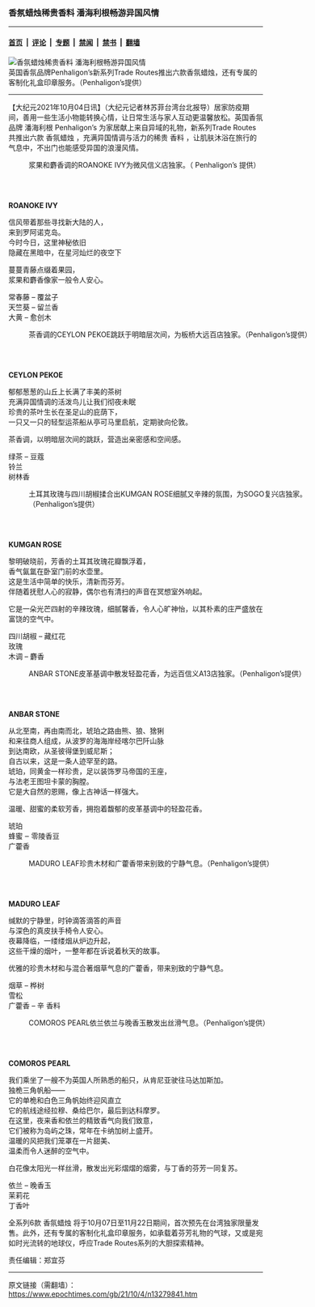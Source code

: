 ### 香氛蜡烛稀贵香料 潘海利根畅游异国风情

---

#### [首页](../../../..?n13279841) &nbsp;|&nbsp; [评论](../../../../../epoch-comment?n13279841) &nbsp;|&nbsp; [专题](../../../../../epoch-special?n13279841) &nbsp;|&nbsp; [禁闻](../../../../../epoch-news?n13279841) &nbsp;|&nbsp; [禁书](../../../../../books?n13279841) &nbsp;|&nbsp; [翻墙](https://github.com/gfw-breaker/nogfw/blob/master/README.md?n13279841)


<div><img alt="香氛蜡烛稀贵香料 潘海利根畅游异国风情" class="attachment-djy_600_400 size-djy_600_400 wp-post-image" src="https://i.epochtimes.com/assets/uploads/2021/10/id13279957-TR-STAMPS-4-600x400.jpg"/>
<div class="caption">
 英国香氛品牌Penhaligon’s新系列Trade Routes推出六款香氛蜡烛，还有专属的客制化礼盒印章服务。（Penhaligon’s提供）
</div></div><hr/><div class="post_content" id="artbody" itemprop="articleBody">
 <!-- article content begin -->
 <p>
  【大纪元2021年10月04日讯】（大纪元记者林苏菲台湾台北报导）居家防疫期间，善用一些生活小物能转换心情，让日常生活与家人互动更温馨放松。英国香氛品牌
  <ok href="https://www.epochtimes.com/gb/tag/%E6%BD%98%E6%B5%B7%E5%88%A9%E6%A0%B9.html">
   潘海利根
  </ok>
  <ok href="https://www.epochtimes.com/gb/tag/penhaligons.html">
   Penhaligon’s
  </ok>
  为家居献上来自异域的礼物，新系列Trade Routes共推出六款
  <ok href="https://www.epochtimes.com/gb/tag/%E9%A6%99%E6%B0%9B%E8%9C%A1%E7%83%9B.html">
   香氛蜡烛
  </ok>
  ，充满异国情调与活力的稀贵
  <ok href="https://www.epochtimes.com/gb/tag/%E9%A6%99%E6%96%99.html">
   香料
  </ok>
  ，让肌肤沐浴在旅行的气息中，不出门也能感受异国的浪漫风情。
 </p>
 <figure aria-describedby="caption-attachment-13279959" class="wp-caption aligncenter" id="attachment_13279959" style="width: 600px">
  <ok href="https://i.epochtimes.com/assets/uploads/2021/10/id13279959-DGX_Penhaligons_MasterRoanoke-01_4.5.jpg" target="_blank">
   <img alt="" class="size-large wp-image-13279959" src="https://i.epochtimes.com/assets/uploads/2021/10/id13279959-DGX_Penhaligons_MasterRoanoke-01_4.5-600x750.jpg"/>
  </ok>
  <br/><figcaption class="wp-caption-text" id="caption-attachment-13279959">
   浆果和麝香调的ROANOKE IVY为微风信义店独家。（
   <ok href="https://www.epochtimes.com/gb/tag/penhaligons.html">
    Penhaligon’s
   </ok>
   提供）
  </figcaption><br/>
 </figure><br/>
 <p>
  <strong>
   ROANOKE IVY
  </strong>
 </p>
 <p>
  信风带着那些寻找新大陆的人，
  <br/>
  来到罗阿诺克岛。
  <br/>
  今时今日，这里神秘依旧
  <br/>
  隐藏在黑暗中，在星河灿烂的夜空下
 </p>
 <p>
  蔓蔓青藤点缀着果园，
  <br/>
  浆果和麝香像家一般令人安心。
 </p>
 <p>
  常春藤 – 覆盆子
  <br/>
  天竺葵 – 留兰香
  <br/>
  大黄 – 愈创木
 </p>
 <figure aria-describedby="caption-attachment-13279963" class="wp-caption aligncenter" id="attachment_13279963" style="width: 600px">
  <ok href="https://i.epochtimes.com/assets/uploads/2021/10/id13279963-DGX_Penhaligons_MasterCYLON-01_4.5.jpg" target="_blank">
   <img alt="" class="size-large wp-image-13279963" src="https://i.epochtimes.com/assets/uploads/2021/10/id13279963-DGX_Penhaligons_MasterCYLON-01_4.5-600x750.jpg"/>
  </ok>
  <br/><figcaption class="wp-caption-text" id="caption-attachment-13279963">
   茶香调的CEYLON PEKOE跳跃于明暗层次间，为板桥大远百店独家。（Penhaligon’s提供）
  </figcaption><br/>
 </figure><br/>
 <p>
  <strong>
   CEYLON PEKOE
  </strong>
 </p>
 <p>
  郁郁葱葱的山丘上长满了丰美的茶树
  <br/>
  充满异国情调的活泼鸟儿让我们彻夜未眠
  <br/>
  珍贵的茶叶生长在圣足山的庇荫下，
  <br/>
  一只又一只的轻型运茶船从亭可马里启航，定期驶向伦敦。
 </p>
 <p>
  茶香调，以明暗层次间的跳跃，营造出亲密感和空间感。
 </p>
 <p>
  绿茶 – 豆蔻
  <br/>
  铃兰
  <br/>
  树林香
 </p>
 <figure aria-describedby="caption-attachment-13279967" class="wp-caption aligncenter" id="attachment_13279967" style="width: 600px">
  <ok href="https://i.epochtimes.com/assets/uploads/2021/10/id13279967-DGX_Penhaligons_MasterHeroDEV-KumganRose_01_4.5.jpg" target="_blank">
   <img alt="" class="size-large wp-image-13279967" src="https://i.epochtimes.com/assets/uploads/2021/10/id13279967-DGX_Penhaligons_MasterHeroDEV-KumganRose_01_4.5-600x750.jpg"/>
  </ok>
  <br/><figcaption class="wp-caption-text" id="caption-attachment-13279967">
   土耳其玫瑰与四川胡椒揉合出KUMGAN ROSE细腻又辛辣的氛围，为SOGO复兴店独家。（Penhaligon’s提供）
  </figcaption><br/>
 </figure><br/>
 <p>
  <strong>
   KUMGAN ROSE
  </strong>
 </p>
 <p>
  黎明破晓前，芳香的土耳其玫瑰花瓣飘浮着，
  <br/>
  香气氤氲在卧室门前的水壶里。
  <br/>
  这是生活中简单的快乐，清新而芬芳。
  <br/>
  伴随着抚慰人心的寂静，偶尔也有清扫的声音在冥想室外响起。
 </p>
 <p>
  它是一朵光芒四射的辛辣玫瑰，细腻馨香，令人心旷神怡，以其朴素的庄严盛放在富饶的空气中。
 </p>
 <p>
  四川胡椒 – 藏红花
  <br/>
  玫瑰
  <br/>
  木调 – 麝香
 </p>
 <figure aria-describedby="caption-attachment-13279968" class="wp-caption aligncenter" id="attachment_13279968" style="width: 600px">
  <ok href="https://i.epochtimes.com/assets/uploads/2021/10/id13279968-DGX_Penhaligons_MasterAnbar-01_4-5.jpg" target="_blank">
   <img alt="" class="size-large wp-image-13279968" src="https://i.epochtimes.com/assets/uploads/2021/10/id13279968-DGX_Penhaligons_MasterAnbar-01_4-5-600x750.jpg"/>
  </ok>
  <br/><figcaption class="wp-caption-text" id="caption-attachment-13279968">
   ANBAR STONE皮革基调中散发轻盈花香，为远百信义A13店独家。（Penhaligon’s提供）
  </figcaption><br/>
 </figure><br/>
 <p>
  <strong>
   ANBAR STONE
  </strong>
 </p>
 <p>
  从北至南，再由南而北，琥珀之路由熊、狼、猞猁
  <br/>
  和来往商人组成，从波罗的海海岸经喀尔巴阡山脉
  <br/>
  到达南欧，从圣彼得堡到威尼斯；
  <br/>
  自古以来，这是一条人迹罕至的路。
  <br/>
  琥珀，同黄金一样珍贵，足以装饰罗马帝国的王座，
  <br/>
  与法老王图坦卡蒙的胸膛。
  <br/>
  它是大自然的恩赐，像上古神话一样强大。
 </p>
 <p>
  温暖、甜蜜的柔软芳香，拥抱着馥郁的皮革基调中的轻盈花香。
 </p>
 <p>
  琥珀
  <br/>
  蜂蜜 ‒ 零陵香豆
  <br/>
  广藿香
 </p>
 <figure aria-describedby="caption-attachment-13279976" class="wp-caption aligncenter" id="attachment_13279976" style="width: 600px">
  <ok href="https://i.epochtimes.com/assets/uploads/2021/10/id13279976-DGX_Penhaligons_MasterMaduro-01_4.5.jpg" target="_blank">
   <img alt="" class="size-large wp-image-13279976" src="https://i.epochtimes.com/assets/uploads/2021/10/id13279976-DGX_Penhaligons_MasterMaduro-01_4.5-600x750.jpg"/>
  </ok>
  <br/><figcaption class="wp-caption-text" id="caption-attachment-13279976">
   MADURO LEAF珍贵木材和广藿香带来别致的宁静气息。（Penhaligon’s提供）
  </figcaption><br/>
 </figure><br/>
 <p>
  <strong>
   MADURO LEAF
  </strong>
 </p>
 <p>
  缄默的宁静里，时钟滴答滴答的声音
  <br/>
  与深色的真皮扶手椅令人安心。
  <br/>
  夜幕降临，一缕缕烟从炉边升起，
  <br/>
  这些干燥的烟叶，一整年都在诉说着秋天的故事。
 </p>
 <p>
  优雅的珍贵木材和与混合著烟草气息的广藿香，带来别致的宁静气息。
 </p>
 <p>
  烟草 – 桦树
  <br/>
  雪松
  <br/>
  广藿香 – 辛
  <ok href="https://www.epochtimes.com/gb/tag/%E9%A6%99%E6%96%99.html">
   香料
  </ok>
 </p>
 <figure aria-describedby="caption-attachment-13279979" class="wp-caption aligncenter" id="attachment_13279979" style="width: 600px">
  <ok href="https://i.epochtimes.com/assets/uploads/2021/10/id13279979-DGX_Penhaligons_MasterComoros-02_4.5.jpg" target="_blank">
   <img alt="" class="size-large wp-image-13279979" src="https://i.epochtimes.com/assets/uploads/2021/10/id13279979-DGX_Penhaligons_MasterComoros-02_4.5-600x750.jpg"/>
  </ok>
  <br/><figcaption class="wp-caption-text" id="caption-attachment-13279979">
   COMOROS PEARL依兰依兰与晚香玉散发出丝滑气息。（Penhaligon’s提供）
  </figcaption><br/>
 </figure><br/>
 <p>
  <strong>
   COMOROS PEARL
  </strong>
 </p>
 <p>
  我们乘坐了一艘不为英国人所熟悉的船只，从肯尼亚驶往马达加斯加。
  <br/>
  独桅三角帆船——
  <br/>
  它的单桅和白色三角帆始终迎风直立
  <br/>
  它的航线途经拉穆、桑给巴尔，最后到达科摩罗。
  <br/>
  在这里，夜来香和依兰的精致香气向我们致意，
  <br/>
  它们被称为岛屿之珠，常年在卡纳加树上盛开。
  <br/>
  温暖的风把我们笼罩在一片甜美、
  <br/>
  温柔而令人迷醉的空气中。
 </p>
 <p>
  白花像太阳光一样丝滑，散发出光彩熠熠的烟雾，与丁香的芬芳一同复苏。
 </p>
 <p>
  依兰 – 晚香玉
  <br/>
  茉莉花
  <br/>
  丁香叶
 </p>
 <p>
  全系列6款
  <ok href="https://www.epochtimes.com/gb/tag/%E9%A6%99%E6%B0%9B%E8%9C%A1%E7%83%9B.html">
   香氛蜡烛
  </ok>
  将于10月07日至11月22日期间，首次预先在台湾独家限量发售。此外，还有专属的客制化礼盒印章服务，如承载着芬芳礼物的气球，又或是宛如时光流转的地球仪，呼应Trade Routes系列的大胆探索精神。
 </p>
 <p>
 </p>
 <p>
  责任编辑：郑宜芬
 </p>
 <!-- article content end -->
 <div id="below_article_ad">
 </div>
</div>


---

原文链接（需翻墙）：https://www.epochtimes.com/gb/21/10/4/n13279841.htm